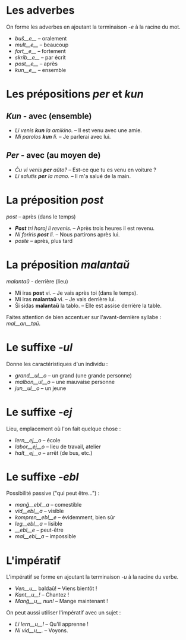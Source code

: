 # Les adverbes

On forme les adverbes en ajoutant la terminaison *-e* à la racine du mot.

- *buŝ__e__*   – oralement
- *mult__e__*  – beaucoup
- *fort__e__*  – fortement
- *skrib__e__* – par écrit
- *post__e__*  – après
- *kun__e__*   – ensemble
 

# Les prépositions *per* et *kun*

## *Kun* - avec (ensemble)        

- *Li venis __kun__ la amikino.* – Il est venu avec une amie.    
- *Mi parolos __kun__ li.*       – Je parlerai avec lui. 

## *Per* - avec (au moyen de)

- *Ĉu vi venis __per__ aŭto?*   – Est-ce que tu es venu en voiture ?
- *Li salutis __per__ la mano.* – Il m'a salué de la main.


# La préposition *post*

*post* – après (dans le temps)

- *__Post__ tri horoj li revenis.* – Après trois heures il est revenu.
- *Ni foriris __post__ li.* – Nous partirons après lui.
- *poste* – après, plus tard
 

# La préposition *malantaŭ*

*malantaŭ* - derrière (lieu)

- Mi iras __post__ vi. – Je vais après toi (dans le temps).
- Mi iras __malantaŭ__ vi. – Je vais derrière lui.
- Ŝi sidas __malantaŭ__ la tablo. – Elle est assise derrière la table.

Faites attention de bien accentuer sur l'avant-dernière syllabe : *mal__an__taŭ*.
 
# Le suffixe *-ul*

Donne les caractéristiques d'un individu :

- *grand__ul__o*  – un grand (une grande personne)
- *malbon__ul__o* – une mauvaise personne
- *jun__ul__o*    – un jeune
 

# Le suffixe *-ej*

Lieu, emplacement où l'on fait quelque chose :

- *lern__ej__o* – école
- *labor__ej__o* – lieu de travail, atelier
- *halt__ej__o* – arrêt (de bus, etc.)

 
# Le suffixe *-ebl*

Possibilité passive ("qui peut être...") :

- *manĝ__ebl__a* – comestible
- *vid__ebl__a* – visible
- *kompren__ebl__e* – évidemment, bien sûr
- *leg__ebl__a* – lisible
- *__ebl__e* – peut-être
- *mal__ebl__a* – impossible

# L'impératif

L'impératif se forme en ajoutant la terminaison *-u* à la racine du verbe.

- *Ven__u__* baldaŭ! – Viens bientôt !
- *Kant__u__!*       – Chantez !
- *Manĝ__u__ nun!*   – Mange maintenant !

On peut aussi utiliser l'impératif avec un sujet :

- *Li lern__u__!* – Qu'il apprenne !
- *Ni vid__u__.*  – Voyons.
 
 

 
